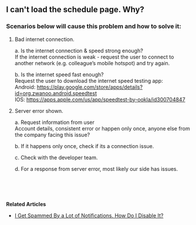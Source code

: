 ## I can't load the schedule page. Why?

### Scenarios below will cause this problem and how to solve it:

  1. Bad internet connection.<br>

     a. Is the internet connection & speed strong enough?<br>
        If the internet connection is weak - request the user to connect to another network (e.g. colleague’s mobile hotspot) and try again.<br>

     b. Is the internet speed fast enough?<br>
        Request the user to download the internet speed testing app:<br>
        Android: https://play.google.com/store/apps/details?id=org.zwanoo.android.speedtest<br>
        IOS: https://apps.apple.com/us/app/speedtest-by-ookla/id300704847<br>
  
  2. Server error shown.<br>
  
     a. Request information from user<br>
        Account details, consistent error or happen only once, anyone else from the company facing this issue?<br>

     b. If it happens only once, check if its a connection issue.<br>

     c. Check with the developer team.<br>
     
     d. For a response from server error, most likely our side has issues.<br>



     

<br><br><br>

**Related Articles**<br>
- [I Get Spammed By a Lot of Notifications. How Do I Disable It?](Disable_Notification.md)

